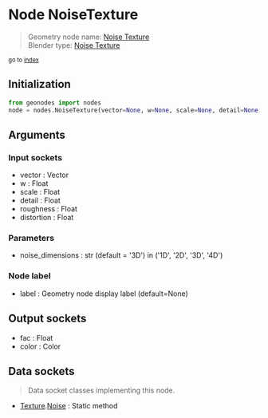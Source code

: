 
# Node NoiseTexture

> Geometry node name: [Noise Texture](https://docs.blender.org/manual/en/latest/modeling/geometry_nodes/texture/noise.html)<br>
  Blender type: [Noise Texture](https://docs.blender.org/api/current/bpy.types.ShaderNodeTexNoise.html)
  
<sub>go to [index](/docs/index.md)</sub>

Initialization
--------------

```python
from geonodes import nodes
node = nodes.NoiseTexture(vector=None, w=None, scale=None, detail=None, roughness=None, distortion=None, noise_dimensions='3D', label=None)
```



## Arguments


### Input sockets

- vector : Vector
- w : Float
- scale : Float
- detail : Float
- roughness : Float
- distortion : Float

### Parameters

- noise_dimensions : str (default = '3D') in ('1D', '2D', '3D', '4D')

### Node label

- label : Geometry node display label (default=None)

## Output sockets

- fac : Float
- color : Color

## Data sockets

> Data socket classes implementing this node.
  
  
- [Texture](/docs/sockets/Texture.md).[Noise](/docs/sockets/Texture.md#noise) : Static method
  
